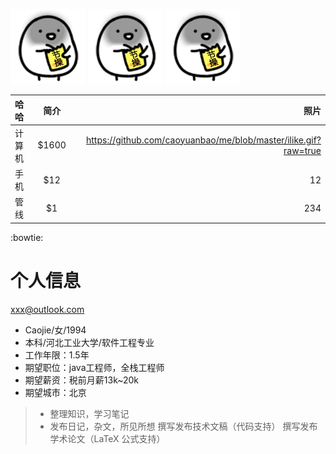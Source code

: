 ![image](https://github.com/caoyuanbao/me/blob/master/ilike.gif?raw=true)
![image](https://github.com/caoyuanbao/me/blob/master/ilike.gif?raw=true)
![image](https://github.com/caoyuanbao/me/blob/master/ilike.gif?raw=true)

| 哈哈        | 简介   |  照片  |
| :--------   | :-----:  | -----:  |
| 计算机     | \$1600 |   https://github.com/caoyuanbao/me/blob/master/ilike.gif?raw=true     |
| 手机        |   \$12   |   12   |
| 管线        |    \$1    |  234  |
:bowtie:
# 个人信息
<xxx@outlook.com>
 - Caojie/女/1994 
 - 本科/河北工业大学/软件工程专业
 - 工作年限：1.5年
 - 期望职位：java工程师，全栈工程师
 - 期望薪资：税前月薪13k~20k
 - 期望城市：北京


> * 整理知识，学习笔记
> * 发布日记，杂文，所见所想
> 撰写发布技术文稿（代码支持）
> 撰写发布学术论文（LaTeX 公式支持）